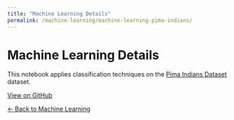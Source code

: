 ```yaml
---
title: "Machine Learning Details"
permalink: /machine-learning/machine-learning-pima-indians/
---
```


# Machine Learning Details

This notebook applies classification techniques on the [Pima Indians Dataset](https://archive.ics.uci.edu/dataset/34/diabetes) dataset.

[View on GitHub](https://github.com/MarkThackham/MarkThackham.github.io/blob/main/Portfolio/01%20Code%20Base/01%20Code%20Base.ipynb)

[← Back to Machine Learning](/machine-learning/)